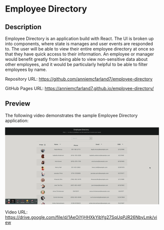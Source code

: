 # Employee Directory

## Description 

Employee Directory is an application build with React. The UI is broken up into components, where state is manages and user events are responded to. The user will be able to view their entire employee directory at once so that they have quick access to their information.
An employee or manager would benefit greatly from being able to view non-sensitive data about other employees, and it would be particularly helpful to be able to filter employees by name.

Repository URL: https://github.com/anniemcfarland7/employee-directory

GitHub Pages URL: https://anniemcfarland7.github.io/employee-directory/

## Preview

The following video demonstrates the sample Employee Directory application:

![Screenshot](./public/video.gif)

Video URL: https://drive.google.com/file/d/1AeOiYjHHXkYibYg27SqUqPJR26NbyLmk/view
